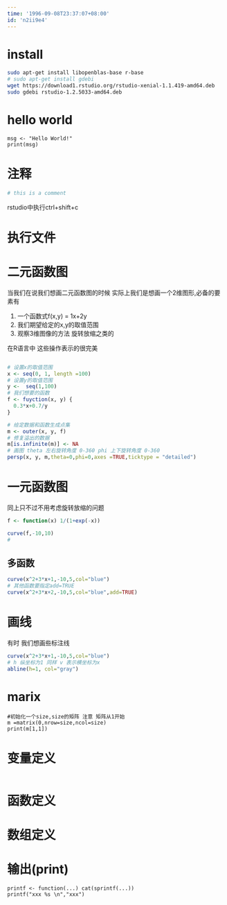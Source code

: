 ```yaml
---
time: '1996-09-08T23:37:07+08:00'
id: 'n2ii9e4'
---
```


# install
```bash
sudo apt-get install libopenblas-base r-base
# sudo apt-get install gdebi
wget https://download1.rstudio.org/rstudio-xenial-1.1.419-amd64.deb
sudo gdebi rstudio-1.2.5033-amd64.deb 
```
# hello world
```
msg <- "Hello World!"
print(msg)
```
# 注释
```r
# this is a comment
```
rstudio中执行ctrl+shift+c
# 执行文件

# 二元函数图
当我们在说我们想画二元函数图的时候 实际上我们是想画一个2维图形,必备的要素有
1. 一个函数式f(x,y) = 1x+2y
2. 我们期望给定的x,y的取值范围
3. 观察3维图像的方法 旋转放缩之类的  

在R语言中 这些操作表示的很完美
```r

# 设置x的取值范围
x <- seq(0, 1, length =100)
# 设置y的取值范围
y <-  seq(1,100)
# 我们想要的函数
f <- fuyction(x, y) {
  0.3*x+0.7/y
}

# 给定数据和函数生成点集
m <- outer(x, y, f)
# 修复溢出的数据
m[is.infinite(m)] <- NA
# 画图 theta 左右旋转角度 0-360 phi 上下旋转角度 0-360
persp(x, y, m,theta=0,phi=0,axes =TRUE,ticktype = "detailed")
```
# 一元函数图
同上只不过不用考虑旋转放缩的问题
```r
f <- function(x) 1/(1+exp(-x))

curve(f,-10,10)
#
```
## 多函数
```r
curve(x^2+3*x+1,-10,5,col="blue")
# 其他函数要指定add=TRUE
curve(x^2+3*x+2,-10,5,col="blue",add=TRUE)
```
# 画线
有时 我们想画些标注线
```r
curve(x^2+3*x+1,-10,5,col="blue")
# h 纵坐标为1 同样 v 表示横坐标为x
abline(h=1, col="gray")
```
# marix
```
#初始化一个size,size的矩阵 注意 矩阵从1开始
m =matrix(0,nrow=size,ncol=size)
print(m[1,1])

```
# 变量定义
```

```
# 函数定义

# 数组定义

# 输出(print)
```
printf <- function(...) cat(sprintf(...))
printf("xxx %s \n","xxx")
```